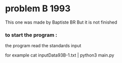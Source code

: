 # problem B 1993
This one was made by Baptiste BR
But it is not finished 

### to start the program :
the program read the standards input

for example
cat inputData93B-1.txt | python3 main.py
